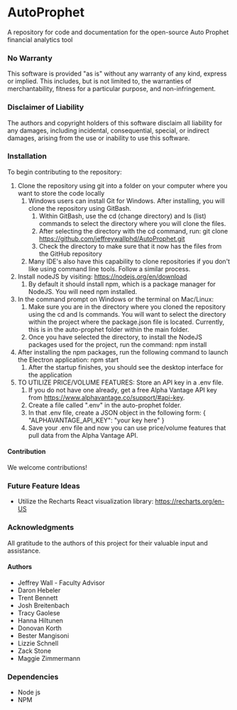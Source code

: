 # AutoProphet
A repository for code and documentation for the open-source Auto Prophet financial analytics tool

### No Warranty
This software is provided "as is" without any warranty of any kind, express or implied. This includes, but is not limited to, the warranties of merchantability, fitness for a particular purpose, and non-infringement.

### Disclaimer of Liability
The authors and copyright holders of this software disclaim all liability for any damages, including incidental, consequential, special, or indirect damages, arising from the use or inability to use this software.

### Installation
To begin contributing to the repository:

1. Clone the repository using git into a folder on your computer where you want to store the code locally
   1. Windows users can install Git for Windows. After installing, you will clone the repository using GitBash.
      1. Within GitBash, use the cd (change directory) and ls (list) commands to select the directory where you will clone the files.
      2. After selecting the directory with the cd command, run: git clone https://github.com/jeffreywallphd/AutoProphet.git
      3. Check the directory to make sure that it now has the files from the GitHub repository
   2. Many IDE's also have this capability to clone repositories if you don't like using command line tools. Follow a similar process. 
2. Install nodeJS by visiting: https://nodejs.org/en/download
   1. By default it should install npm, which is a package manager for NodeJS. You will need npm installed.
3. In the command prompt on Windows or the terminal on Mac/Linux:
   1. Make sure you are in the directory where you cloned the repository using the cd and ls commands. You will want to select the directory within the project where the package.json file is located. Currently, this is in the auto-prophet folder within the main folder.
   2. Once you have selected the directory, to install the NodeJS packages used for the project, run the command: npm install
4. After installing the npm packages, run the following command to launch the Electron application: npm start
   1. After the startup finishes, you should see the desktop interface for the application 
5. TO UTILIZE PRICE/VOLUME FEATURES: Store an API key in a .env file.
   1. If you do not have one already, get a free Alpha Vantage API key from https://www.alphavantage.co/support/#api-key.
   2. Create a file called ".env" in the auto-prophet folder.
   3. In that .env file, create a JSON object in the following form:
        {
            "ALPHAVANTAGE_API_KEY": "your key here"
        }
   4. Save your .env file and now you can use price/volume features that pull data from the Alpha Vantage API.

#### Contribution
We welcome contributions!

### Future Feature Ideas
* Utilize the Recharts React visualization library: https://recharts.org/en-US

### Acknowledgments
All gratitude to the authors of this project for their valuable input and assistance.

#### Authors
* Jeffrey Wall - Faculty Advisor
* Daron Hebeler
* Trent Bennett
* Josh Breitenbach
* Tracy Gaolese
* Hanna Hiltunen
* Donovan Korth
* Bester Mangisoni
* Lizzie Schnell
* Zack Stone
* Maggie Zimmermann

### Dependencies
* Node js
* NPM



